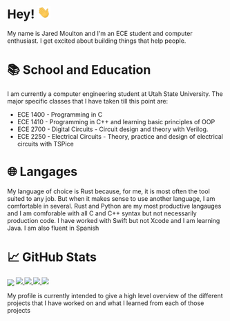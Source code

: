 [username]: jrmoulton

# Hey! <img src="https://raw.githubusercontent.com/jrmoulton/jrmoulton/master/images/wave.gif" width="30px">

My name is Jared Moulton and I'm an ECE student and computer enthusiast. I get excited about building things that help people. 

# 📚 School and Education

I am currently a computer engineering student at Utah State University. The major specific classes that I have taken till this point are:
- ECE 1400 - Programming in C
- ECE 1410 - Programming in C++ and learning basic principles of OOP
- ECE 2700 - Digital Circuits - Circuit design and theory with Verilog. 
- ECE 2250 - Electrical Circuits - Theory, practice and design of electrical circuits with TSPice

# 🌐 Langages
My language of choice is Rust because, for me, it is most often the tool suited to any job. But when it makes sense to use another language, I am comfortable in several. Rust and Python are my most productive langauges and I am comforable with all C and C++ syntax but not necessarily production code. I have worked with Swift but not Xcode and I am learning Java. I am also fluent in Spanish

# 📈 GitHub Stats
<img align="center" src="https://github-readme-stats.vercel.app/api/top-langs/?username=jrmoulton&hide=Jupyter Notebook, Makefile, Vim script, Shell&title_color=ffffff&text_color=c9cacc&icon_color=2bbc8a&bg_color=1d1f21&count_private=true" />

<!---<img align="center" src="https://github-readme-stats.vercel.app/api?username=jrmoulton&show_icons=true&line_height=27&count_private=true&title_color=ffffff&text_color=c9cacc&icon_color=2bbc8a&bg_color=1d1f21" alt="Martin's GitHub Stats" /> --->

<a href="https://github.com/jrmoulton/Learn-DL/blob/master/dense.py">
  <img src=https://img.shields.io/badge/Code-Python-informational?style=flat&logo=python&logoColor=white&color=2bbc8a />
</a>
<a href="https://github.com/jrmoulton/parallel_mandelbrot">
  <img src=https://img.shields.io/badge/Code-Rust-informational?style=flat&logo=rust&logoColor=white&color=F95 />
</a>
<a href="https://github.com/jrmoulton/Sodoku-Solver">
  <img src=https://img.shields.io/badge/Code-C++-informational?style=flat&logo=C&logoColor=white&color=C00 />
</a>
<a href="https://jrmoulton.com">
  <img src=https://img.shields.io/badge/Cloud-Digital_Ocean-informational?style=flat&logo=digitalocean&logoColor=white&color=22F />
</a>

My profile is currently intended to give a high level overview of the
different projects that I have worked on and what I learned from each of those
projects


